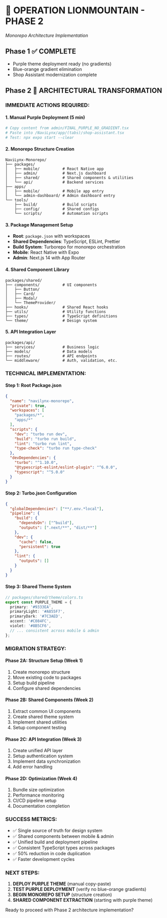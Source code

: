 # 🦁 OPERATION LIONMOUNTAIN - PHASE 2
*Monorepo Architecture Implementation*

## Phase 1 ✅ COMPLETE
- Purple theme deployment ready (no gradients)
- Blue-orange gradient elimination 
- Shop Assistant modernization complete

## Phase 2 🚀 ARCHITECTURAL TRANSFORMATION

### IMMEDIATE ACTIONS REQUIRED:

#### 1. Manual Purple Deployment (5 min)
```bash
# Copy content from admin/FINAL_PURPLE_NO_GRADIENT.tsx
# Paste into /NaviLynx/app/(tabs)/shop-assistant.tsx
# Test: npx expo start --clear
```

#### 2. Monorepo Structure Creation
```
NaviLynx-Monorepo/
├── packages/
│   ├── mobile/          # React Native app
│   ├── admin/           # Next.js dashboard  
│   ├── shared/          # Shared components & utilities
│   └── api/             # Backend services
├── apps/
│   ├── mobile/          # Mobile app entry
│   └── admin-dashboard/ # Admin dashboard entry
└── tools/
    ├── build/           # Build scripts
    ├── config/          # Shared configs
    └── scripts/         # Automation scripts
```

#### 3. Package Management Setup
- **Root**: `package.json` with workspaces
- **Shared Dependencies**: TypeScript, ESLint, Prettier
- **Build System**: Turborepo for monorepo orchestration
- **Mobile**: React Native with Expo
- **Admin**: Next.js 14 with App Router

#### 4. Shared Component Library
```
packages/shared/
├── components/          # UI components
│   ├── Button/
│   ├── Card/
│   ├── Modal/
│   └── ThemeProvider/
├── hooks/               # Shared React hooks
├── utils/               # Utility functions
├── types/               # TypeScript definitions
└── theme/               # Design system
```

#### 5. API Integration Layer
```
packages/api/
├── services/            # Business logic
├── models/              # Data models
├── routes/              # API endpoints
└── middleware/          # Auth, validation, etc.
```

### TECHNICAL IMPLEMENTATION:

#### Step 1: Root Package.json
```json
{
  "name": "navilynx-monorepo",
  "private": true,
  "workspaces": [
    "packages/*",
    "apps/*"
  ],
  "scripts": {
    "dev": "turbo run dev",
    "build": "turbo run build",
    "lint": "turbo run lint",
    "type-check": "turbo run type-check"
  },
  "devDependencies": {
    "turbo": "^1.10.0",
    "@typescript-eslint/eslint-plugin": "^6.0.0",
    "typescript": "^5.0.0"
  }
}
```

#### Step 2: Turbo.json Configuration
```json
{
  "globalDependencies": ["**/.env.*local"],
  "pipeline": {
    "build": {
      "dependsOn": ["^build"],
      "outputs": [".next/**", "dist/**"]
    },
    "dev": {
      "cache": false,
      "persistent": true
    },
    "lint": {
      "outputs": []
    }
  }
}
```

#### Step 3: Shared Theme System
```typescript
// packages/shared/theme/colors.ts
export const PURPLE_THEME = {
  primary: '#9333EA',
  primaryLight: '#A855F7',
  primaryDark: '#7C3AED',
  accent: '#C084FC',
  violet: '#8B5CF6',
  // ... consistent across mobile & admin
};
```

### MIGRATION STRATEGY:

#### Phase 2A: Structure Setup (Week 1)
1. Create monorepo structure
2. Move existing code to packages
3. Setup build pipeline
4. Configure shared dependencies

#### Phase 2B: Shared Components (Week 2)
1. Extract common UI components
2. Create shared theme system
3. Implement shared utilities
4. Setup component testing

#### Phase 2C: API Integration (Week 3)
1. Create unified API layer
2. Setup authentication system
3. Implement data synchronization
4. Add error handling

#### Phase 2D: Optimization (Week 4)
1. Bundle size optimization
2. Performance monitoring
3. CI/CD pipeline setup
4. Documentation completion

### SUCCESS METRICS:
- ✅ Single source of truth for design system
- ✅ Shared components between mobile & admin
- ✅ Unified build and deployment pipeline
- ✅ Consistent TypeScript types across packages
- ✅ 50% reduction in code duplication
- ✅ Faster development cycles

### NEXT STEPS:
1. **DEPLOY PURPLE THEME** (manual copy-paste)
2. **TEST PURPLE DEPLOYMENT** (verify no blue-orange gradients)
3. **BEGIN MONOREPO SETUP** (structure creation)
4. **SHARED COMPONENT EXTRACTION** (starting with purple theme)

Ready to proceed with Phase 2 architecture implementation?
